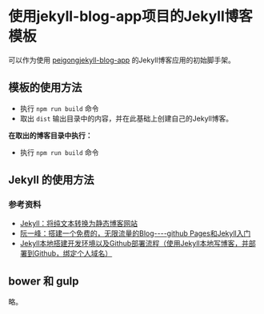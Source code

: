 # 使用jekyll-blog-app项目的Jekyll博客模板 #

可以作为使用 [peigongjekyll-blog-app](https://github.com/peigong/jekyll-blog-app) 的Jekyll博客应用的初始脚手架。

## 模板的使用方法 ##

- 执行 `npm run build` 命令
- 取出 `dist` 输出目录中的内容，并在此基础上创建自己的Jekyll博客。

**在取出的博客目录中执行：**

- 执行 `npm run build` 命令

## Jekyll 的使用方法 ##

### 参考资料 ###

- [Jekyll：将纯文本转换为静态博客网站](http://jekyllcn.com/)
- [阮一峰：搭建一个免费的，无限流量的Blog----github Pages和Jekyll入门](http://www.ruanyifeng.com/blog/2012/08/blogging_with_jekyll.html)
- [Jekyll本地搭建开发环境以及Github部署流程（使用Jekyll本地写博客，并部署到Github，绑定个人域名）](http://pizida.com/technology/2016/03/03/use-jekyll-create-blog-on-github/)

## bower 和 gulp ##

略。
